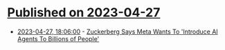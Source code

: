 # [Published on 2023-04-27](index.md)

* [2023-04-27, 18:06:00](https://tech.slashdot.org/story/23/04/27/183226/zuckerberg-says-meta-wants-to-introduce-ai-agents-to-billions-of-people?utm_source=rss1.0mainlinkanon&utm_medium=feed) - [Zuckerberg Says Meta Wants To 'Introduce AI Agents To Billions of People'](https://tech.slashdot.org/story/23/04/27/183226/zuckerberg-says-meta-wants-to-introduce-ai-agents-to-billions-of-people?utm_source=rss1.0mainlinkanon&utm_medium=feed)
